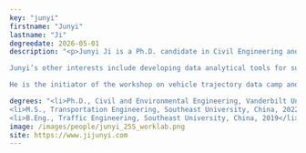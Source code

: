 ```yaml
---
key: "junyi"
firstname: "Junyi"
lastname: "Ji"
degreedate: 2026-05-01
description: "<p>Junyi Ji is a Ph.D. candidate in Civil Engineering and the Institute for Software Integrated Systems at Vanderbilt University. He is dedicated to the development and field control experiments of the I-24 MOTION freeway traffic testbed. His current research focuses on understanding the nature of traffic waves and developing a mathematical digital twin for the freeway testbed. His long-term research vision is to integrate advanced computational methods and CPS technology with transportation to create a sustainable system. </p>

Junyi’s other interests include developing data analytical tools for sustainable transportation, aligned with the UN Sustainable Development Goals (SDGs). He is actively involved in volunteering with Citipedia, a leading organization in China focused on sustainability, and MoveVU, an initiative aimed at transitioning Vanderbilt towards sustainable mobility. </p>

He is the initiator of the workshop on vehicle trajectory data camp and serves as a member of the REproducible Research In Transportation Engineering (RERITE) working group. He is a strong advocate of open science.</p>"

degrees: "<li>Ph.D., Civil and Environmental Engineering, Vanderbilt University 2026 (expected)</li>
<li>M.S., Transportation Engineering, Southeast University, China, 2022</li>
<li>B.Eng., Traffic Engineering, Southeast University, China, 2019</li>"
image: /images/people/junyi_25S_worklab.png
site: https://www.jijunyi.com
---
```

